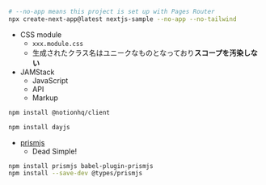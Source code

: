 ```sh
# --no-app means this project is set up with Pages Router
npx create-next-app@latest nextjs-sample --no-app --no-tailwind
```

- CSS module
  - `xxx.module.css`
  - 生成されたクラス名はユニークなものとなっており**スコープを汚染しない**
- JAMStack
  - JavaScript
  - API
  - Markup

```sh
npm install @notionhq/client

npm install dayjs
```

- [prismjs](https://prismjs.com/)
  - Dead Simple!

``` sh
npm install prismjs babel-plugin-prismjs
npm install --save-dev @types/prismjs
```

